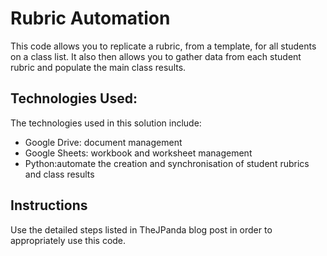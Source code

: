 # Rubric Automation

This code allows you to replicate a rubric, from a template, for all students on a class list. It also then allows you to gather data from each student rubric and populate the main class results.

## Technologies Used:
The technologies used in this solution include:
- Google Drive: document management
- Google Sheets: workbook and worksheet management
- Python:automate the creation and synchronisation of student rubrics and class results

## Instructions
Use the detailed steps listed in TheJPanda blog post in order to appropriately use this code.
